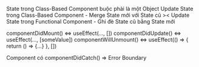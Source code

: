 State trong Class-Based Component buộc phải là một Object
Update State trong Class-Based Component - Merge State mới với State cũ >< Update State trong Functional Component - Ghi đè State cũ bằng State mới

componentDidMount() <=> useEffect(..., [])
componentDidUpdate() <=> useEffect(..., [someValue])
componentWillUnmount() <=> useEffect(() => { return () => {...} }, [])

Component có componentDidCatch() => Error Boundary
